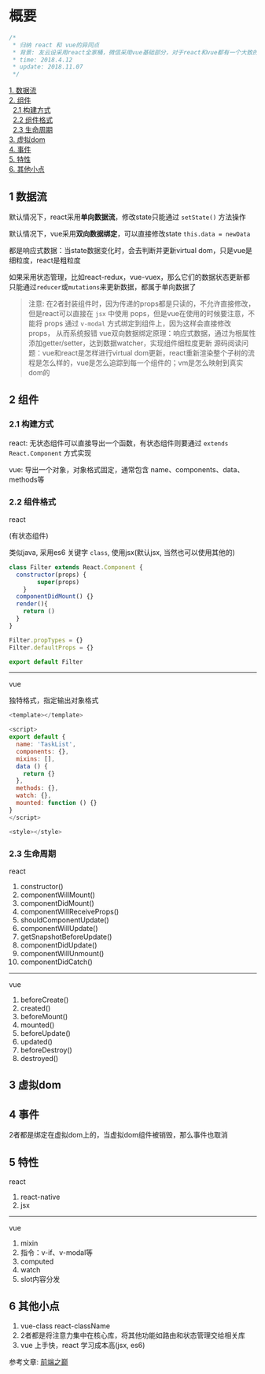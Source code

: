 # 概要

```javascript
/*
 * 归纳 react 和 vue的异同点
 * 背景: 友云设采用react全家桶，微信采用vue基础部分，对于react和vue都有一个大致的掌握，这里总结一下，做个区分
 * time: 2018.4.12
 * update: 2018.11.07
 */
```

[1. 数据流](#1-数据流)  
[2. 组件](#2-组件)  
&nbsp;&nbsp;[2.1 构建方式](#2.1-构建方式)  
&nbsp;&nbsp;[2.2 组件格式](#2.2-组件格式)  
&nbsp;&nbsp;[2.3 生命周期](#2.3-生命周期)  
[3. 虚拟dom](#3-虚拟dom)  
[4. 事件](#4-事件)  
[5. 特性](#5-特性)  
[6. 其他小点](#6-其他小点)

## 1 数据流

默认情况下，react采用**单向数据流**，修改state只能通过 `setState()` 方法操作

默认情况下，vue采用**双向数据绑定**，可以直接修改state `this.data = newData`

都是响应式数据：当state数据变化时，会去判断并更新virtual dom，只是vue是细粒度，react是粗粒度

如果采用状态管理，比如react-redux，vue-vuex，那么它们的数据状态更新都只能通过`reducer`或`mutations`来更新数据，都属于单向数据了

> 注意: 在2者封装组件时，因为传递的props都是只读的，不允许直接修改，但是react可以直接在 `jsx` 中使用 pops，但是vue在使用的时候要注意，不能将 props 通过 `v-modal` 方式绑定到组件上，因为这样会直接修改 props， 从而系统报错
> vue双向数据绑定原理：响应式数据，通过为根属性添加getter/setter，达到数据watcher，实现组件细粒度更新
> 源码阅读问题：vue和react是怎样进行virtual dom更新，react重新渲染整个子树的流程是怎么样的，vue是怎么追踪到每一个组件的；vm是怎么映射到真实dom的

## 2 组件

### 2.1 构建方式

react: 无状态组件可以直接导出一个函数，有状态组件则要通过 `extends React.Component` 方式实现

vue: 导出一个对象，对象格式固定，通常包含 name、components、data、methods等

### 2.2 组件格式

react

(有状态组件)

类似java, 采用es6 关键字 `class`, 使用jsx(默认jsx, 当然也可以使用其他的)

```javascript
class Filter extends React.Component {
  constructor(props) {
        super(props)
    }
  componentDidMount() {}
  render(){
    return ()
  }
}

Filter.propTypes = {}
Filter.defaultProps = {}

export default Filter
```

****

vue

独特格式，指定输出对象格式

```javascript
<template></template>

<script>
export default {
  name: 'TaskList',
  components: {},
  mixins: [],
  data () {
    return {}
  },
  methods: {},
  watch: {},
  mounted: function () {}
}
</script>

<style></style>

```

### 2.3 生命周期

react

1. constructor()
2. componentWillMount()
3. componentDidMount()
4. componentWillReceiveProps()
5. shouldComponentUpdate()
6. componentWillUpdate()
7. getSnapshotBeforeUpdate()
8. componentDidUpdate()
9. componentWillUnmount()
10. componentDidCatch()

****

vue

1. beforeCreate()
2. created()
3. beforeMount()
4. mounted()
5. beforeUpdate()
6. updated()
7. beforeDestroy()
8. destroyed()

## 3 虚拟dom

## 4 事件

2者都是绑定在虚拟dom上的，当虚拟dom组件被销毁，那么事件也取消

## 5 特性

react

1. react-native
2. jsx

****

vue

1. mixin
2. 指令：v-if、v-modal等
3. computed
4. watch
5. slot内容分发

## 6 其他小点

1. vue-class react-className
2. 2者都是将注意力集中在核心库，将其他功能如路由和状态管理交给相关库
3. vue 上手快，react 学习成本高(jsx, es6)

参考文章: [前端之巅](https://mp.weixin.qq.com/s/KCZsBmQiCdLF2HJ5N4Pbyw)
